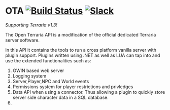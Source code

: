# OTA  [![Build Status](https://travis-ci.org/DeathCradle/Terraria-s-Dedicated-Server-Mod.svg?branch=master)](https://travis-ci.org/DeathCradle/Terraria-s-Dedicated-Server-Mod) [![Slack](https://img.shields.io/badge/Chat%20on-Slack-blue.svg)](http://tdsm.sithous.com/slack)
*Supporting Terraria v1.3!*  

The Open Terraria API is a modification of the official dedicated Terraria server software.

In this API it contains the tools to run a cross platform vanilla server with plugin support. Plugins written using .NET as well as LUA can tap into and use the extended functionalities such as:
1) OWIN based web server
2) Logging system
3) Server,Player,NPC and World events
4) Permissions system for player restrictions and privledges
5) Data API when using a connector. Thus allowing a plugin to quickly store server side character data in a SQL database.
6) 